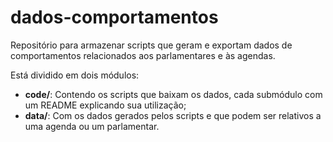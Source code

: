 # dados-comportamentos
Repositório para armazenar scripts que geram e exportam dados de comportamentos relacionados aos parlamentares e às agendas.

Está dividido em dois módulos:

- **code/**: Contendo os scripts que baixam os dados, cada submódulo com um README explicando sua utilização;
- **data/**: Com os dados gerados pelos scripts e que podem ser relativos a uma agenda ou um parlamentar.
